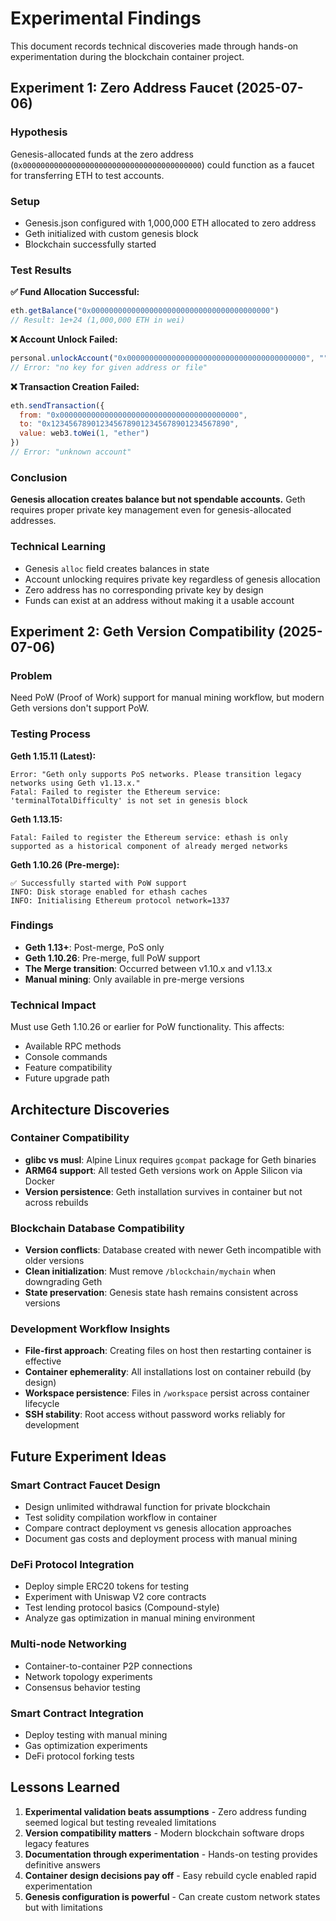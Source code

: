 # Experimental Findings

This document records technical discoveries made through hands-on experimentation during the blockchain container project.

## Experiment 1: Zero Address Faucet (2025-07-06)

### Hypothesis
Genesis-allocated funds at the zero address (`0x0000000000000000000000000000000000000000`) could function as a faucet for transferring ETH to test accounts.

### Setup
- Genesis.json configured with 1,000,000 ETH allocated to zero address
- Geth initialized with custom genesis block
- Blockchain successfully started

### Test Results

**✅ Fund Allocation Successful:**
```javascript
eth.getBalance("0x0000000000000000000000000000000000000000")
// Result: 1e+24 (1,000,000 ETH in wei)
```

**❌ Account Unlock Failed:**
```javascript
personal.unlockAccount("0x0000000000000000000000000000000000000000", "", 0)
// Error: "no key for given address or file"
```

**❌ Transaction Creation Failed:**
```javascript
eth.sendTransaction({
  from: "0x0000000000000000000000000000000000000000",
  to: "0x1234567890123456789012345678901234567890", 
  value: web3.toWei(1, "ether")
})
// Error: "unknown account"
```

### Conclusion
**Genesis allocation creates balance but not spendable accounts.** Geth requires proper private key management even for genesis-allocated addresses.

### Technical Learning
- Genesis `alloc` field creates balances in state
- Account unlocking requires private key regardless of genesis allocation
- Zero address has no corresponding private key by design
- Funds can exist at an address without making it a usable account

## Experiment 2: Geth Version Compatibility (2025-07-06)

### Problem
Need PoW (Proof of Work) support for manual mining workflow, but modern Geth versions don't support PoW.

### Testing Process

**Geth 1.15.11 (Latest):**
```
Error: "Geth only supports PoS networks. Please transition legacy networks using Geth v1.13.x."
Fatal: Failed to register the Ethereum service: 'terminalTotalDifficulty' is not set in genesis block
```

**Geth 1.13.15:**
```
Fatal: Failed to register the Ethereum service: ethash is only supported as a historical component of already merged networks
```

**Geth 1.10.26 (Pre-merge):**
```
✅ Successfully started with PoW support
INFO: Disk storage enabled for ethash caches
INFO: Initialising Ethereum protocol network=1337
```

### Findings
- **Geth 1.13+**: Post-merge, PoS only
- **Geth 1.10.26**: Pre-merge, full PoW support
- **The Merge transition**: Occurred between v1.10.x and v1.13.x
- **Manual mining**: Only available in pre-merge versions

### Technical Impact
Must use Geth 1.10.26 or earlier for PoW functionality. This affects:
- Available RPC methods
- Console commands
- Feature compatibility
- Future upgrade path

## Architecture Discoveries

### Container Compatibility
- **glibc vs musl**: Alpine Linux requires `gcompat` package for Geth binaries
- **ARM64 support**: All tested Geth versions work on Apple Silicon via Docker
- **Version persistence**: Geth installation survives in container but not across rebuilds

### Blockchain Database Compatibility
- **Version conflicts**: Database created with newer Geth incompatible with older versions
- **Clean initialization**: Must remove `/blockchain/mychain` when downgrading Geth
- **State preservation**: Genesis state hash remains consistent across versions

### Development Workflow Insights
- **File-first approach**: Creating files on host then restarting container is effective
- **Container ephemerality**: All installations lost on container rebuild (by design)
- **Workspace persistence**: Files in `/workspace` persist across container lifecycle
- **SSH stability**: Root access without password works reliably for development

## Future Experiment Ideas

### Smart Contract Faucet Design
- Design unlimited withdrawal function for private blockchain
- Test solidity compilation workflow in container
- Compare contract deployment vs genesis allocation approaches
- Document gas costs and deployment process with manual mining

### DeFi Protocol Integration
- Deploy simple ERC20 tokens for testing
- Experiment with Uniswap V2 core contracts
- Test lending protocol basics (Compound-style)
- Analyze gas optimization in manual mining environment

### Multi-node Networking
- Container-to-container P2P connections
- Network topology experiments
- Consensus behavior testing

### Smart Contract Integration
- Deploy testing with manual mining
- Gas optimization experiments
- DeFi protocol forking tests

## Lessons Learned

1. **Experimental validation beats assumptions** - Zero address funding seemed logical but testing revealed limitations
2. **Version compatibility matters** - Modern blockchain software drops legacy features
3. **Documentation through experimentation** - Hands-on testing provides definitive answers
4. **Container design decisions pay off** - Easy rebuild cycle enabled rapid experimentation
5. **Genesis configuration is powerful** - Can create custom network states but with limitations